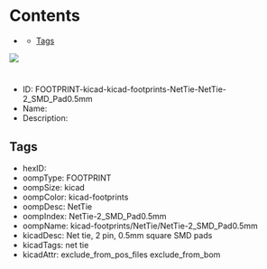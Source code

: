 



Contents
========

* [](#)
	* [Tags](#tags)
  
![][im]
# 

- ID: FOOTPRINT-kicad-kicad-footprints-NetTie-NetTie-2_SMD_Pad0.5mm
- Name: 
- Description: 

## Tags

- hexID: 
- oompType: FOOTPRINT
- oompSize: kicad
- oompColor: kicad-footprints
- oompDesc: NetTie
- oompIndex: NetTie-2_SMD_Pad0.5mm
- oompName: kicad-footprints/NetTie/NetTie-2_SMD_Pad0.5mm
- kicadDesc: Net tie, 2 pin, 0.5mm square SMD pads
- kicadTags: net tie
- kicadAttr: exclude_from_pos_files exclude_from_bom



[im]: image.png
